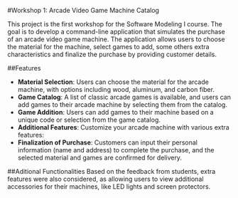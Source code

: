 #Workshop 1: Arcade Video Game Machine Catalog


This project is the first workshop for the Software Modeling I course. The goal is to develop a command-line application that simulates the purchase of an arcade video game machine. The application allows users to choose the material for the machine, select games to add, some others extra characteristics and finalize the purchase by providing customer details.

##Features
- **Material Selection**: Users can choose the material for the arcade machine, with options including wood, aluminum, and carbon fiber.
- **Game Catalog**: A list of classic arcade games is available, and users can add games to their arcade machine by selecting them from the catalog.
- **Game Addition**: Users can add games to their machine based on a unique code or selection from the game catalog.
- **Additional Features**: Customize your arcade machine with various extra features:
- **Finalization of Purchase**: Customers can input their personal information (name and address) to complete the purchase, and the selected material and games are confirmed for delivery.

##Aditional Functionalities
Based on the feedback from students, extra features were also considered, as allowing users to view additional accessories for their machines, like LED lights and screen protectors.